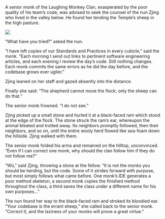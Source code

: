 A senior monk of the Laughing Monkey Clan,
exasperated by the poor quality of his team’s code, was
advised to seek the counsel of the nun Zjing who lived
in the valley below.  He found her tending the Temple’s
sheep in the high pasture.

![](/pages/case-113/sheep.jpg)

“What have you tried?” asked the nun.

“I have left copies of our Standards and Practices in
every cubicle,” said the monk.  “Each morning I send out
links to pertinent software engineering articles, and each
evening I review the day’s code.  Still nothing changes.
Each monk commits the same errors as he did the day before,
and the codebase grows ever uglier.”

Zjing leaned on her staff and gazed absently into the
distance.

Finally she said: “The shepherd cannot move the flock; only
the sheep can do that.”

The senior monk frowned.  “I do not see.”

Zjing picked up a small stone and hurled it at a black-faced
ram which stood at the edge of the flock.  The stone struck
the ram’s ear, whereupon the animal bleated and trotted
away.  Its neighbors promptly followed, then their
neighbors, and so on, until the entire wooly herd flowed
like sea-foam down the hillside.  Zjing walked with
them.

The senior monk folded his arms and remained on the hilltop,
unconvinced.  “Even if I can correct one monk,
why should the clan follow him if they do not follow me?”

“Wú,” said Zjing, throwing a stone at the fellow.  “It is
not the monks you should be herding, but the code.  Some of
it strides forward with purpose, but most simply follows
what came before.  One monk’s IDE generates a poor method
skeleton, a second monk copies the finished method
throughout the class, a third saves the class under a
different name for his own purposes...”

The nun found her way to the black-faced ram and stroked its
bloodied ear.  “Your codebase is the errant sheep,” she
called back to the senior monk.  “Correct it, and the
laziness of your monks will prove a great virtue.”

